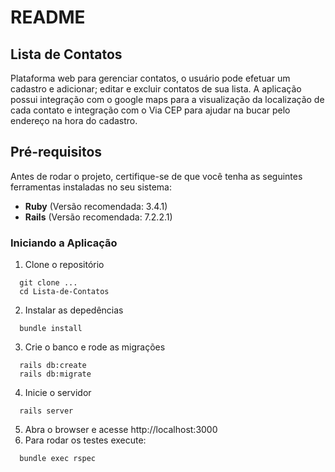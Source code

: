 # README

## Lista de Contatos

Plataforma web para gerenciar contatos, o usuário pode efetuar um cadastro e adicionar; editar e excluir contatos de sua lista. A aplicação possui integração com o google maps para a visualização da localização de cada contato e integração com o Via CEP para ajudar na bucar pelo endereço na hora do cadastro.

## Pré-requisitos

Antes de rodar o projeto, certifique-se de que você tenha as seguintes ferramentas instaladas no seu sistema:

- **Ruby** (Versão recomendada: 3.4.1)
- **Rails** (Versão recomendada:  7.2.2.1)

### Iniciando a Aplicação

1. Clone o repositório
  ```
    git clone ...
    cd Lista-de-Contatos
  ```
2. Instalar as depedências 
  ```
    bundle install
  ```
3. Crie o banco e rode as migrações
  ```
    rails db:create
    rails db:migrate
  ```
4. Inicie o servidor
  ```
    rails server
  ```
5. Abra o browser e acesse http://localhost:3000
6. Para rodar os testes execute:
```
  bundle exec rspec
```

